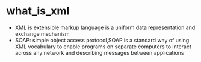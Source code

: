 # what_is_xml

- XML is extensible markup language is a uniform data representation and exchange mechanism
- SOAP: simple object access protocol,SOAP is a standard way of using XML vocabulary to enable programs on separate computers to interact across any network and describing messages between applications


